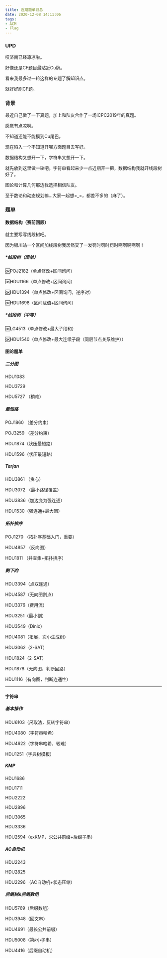 ```yaml
---
title: 近期题单归总
date: 2020-12-08 14:11:06
tags: 
- ACM
- Flag
---
```


### UPD

哎济南已经凉凉啦。

好像还是CF题目最贴近Cu牌。

看来我最多过一轮这样的专题了解知识点。

就好好刷CF题。<!-- more -->



### 背景

最近自己做了一下真题，加上和队友合作了一场ICPC2019年的真题。

感觉有点凉啊。

不知道还能不能摸到Cu尾巴。

现在陷入一个不知道开哪方面题目去写好。

数据结构又想开一下，字符串又想开一下。

就先放到这里做一轮吧。字符串看起来少一点近期开一把，数据结构我就开线段树好了。

图论和计算几何那边我选择相信队友。

至于数论和动态规划嘛...大家一起想=_=，都差不多的（麻了）。

### 题单

#### 数据结构（赛前回顾）

就主要写写线段树吧。

因为银川站一个区间加线段树我居然交了一发罚时罚时罚时啊啊啊啊啊！

##### *线段树（简单）

🆗POJ2182（单点修改+区间询问）

🆗HDU1166（单点修改+区间询问）

🆗HDU1394（单点修改+区间询问，逆序对）

🆗HDU1698（区间赋值+区间询问）

##### *线段树（中等）

🆗LG4513（单点修改+最大子段和）

🆗HDU1540（单点修改+最大连续子段（同层节点关系维护））

#### 图论题单

##### 二分图

HDU1083

HDU3729

HDU5727 （稍难）

##### 最短路

POJ1860 （差分约束）

POJ3259 （差分约束）

HDU1874（状压最短路）

HDU1596（状压最短路）

##### Tarjan

HDU3861 （贪心）

HDU3072 （最小路径覆盖）

HDU3836（加边变为强连通）

HDU1530（强连通+最大团）

##### 拓扑排序

POJ1270 （拓扑序基础入门，重要）

HDU4857 （反向图）

HDU1811 （并查集+拓扑排序）

##### 剩下的

HDU3394（点双连通）

HDU4587（无向图割点）

HDU3376（费用流）

HDU3251（最小割）

HDU3549（Dinic）

HDU4081（拓展，次小生成树）

HDU3062（2-SAT）

HDU1824（2-SAT）

HDU1878（无向图，判断回路）

HDU1116（有向图，判断连通性）

---



#### 字符串

##### 基本操作

HDU6103（尺取法，反转字符串）

HDU4080（字符串哈希）

HDU4622（字符串哈希，较难）

HDU1251（字典树模板）

##### KMP

HDU1686

HDU1711

HDU2222

HDU2896

HDU3065

HDU3336

HDU2594（exKMP，求公共前缀+后缀子串）

##### AC自动机

HDU2243

HDU2825

HDU2296 （AC自动机+状态压缩）

##### 后缀树&后缀数组

HDU5769（后缀数组）

HDU3948（回文串）

HDU4691（最长公共前缀）

HDU5008（第$k$小子串）

HDU4416（后缀自动机）